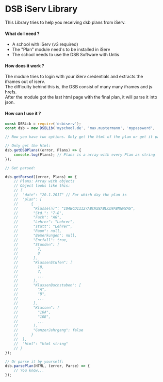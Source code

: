 # DSB iServ Library
This Library tries to help you receiving dsb plans from iServ.
#### What do I need ?
* A school with iServ (v3 required)
* The "Plan" module need's to be installed in iServ
* The school needs to use the DSB Software with Untis

#### How does it work ?
The module tries to login with your iServ credentials and extracts the iframes out of iserv.  
The difficulty behind this is, the DSB consist of many many iframes and js hrefs.  
After the module got the last html page with the final plan, it will parse it into json.

#### How can I use it ?

```javascript
const DSBLib = require('dsbiserv');
const dsb = new DSBLib('myschool.de', 'max.mustermann', 'mypassword', 'A path to a cookie session cache (OPTIONAL)', true /*DEBUG OUTPUT YES OR NO*/);

// Now you have two options. Only get the html of the plan or get it parsed as json

// Only get the html:
dsb.getDSBPlans((error, Plans) => {
    console.log(Plans); // Plans is a array with every Plan as string
});

// Get parsed:

dsb.getParsed((error, Plans) => {
    // Plans: Array with objects
    // Object looks like this:
    // {
    //  "date": "20.1.2017" // For which day the plan is
    //  "plan": [
    //      {
    //       "Klasse(n)": "10ABCD11127ABCMZ8ABLCD9ABMNMZAG",
    //       "Std.": "7-8",
    //       "Fach": "AG",
    //       "Lehrer": "Lehrer",
    //       "statt": "Lehrer",
    //       "Raum": null,
    //       "Bemerkungen": null,
    //       "Entfall": true,
    //       "Stunden": [
    //         7,
    //         8
    //       ],
    //       "KlassenStufen": [
    //         10,
    //         7,
    //         ...
    //       ],
    //       "KlassenBuchstaben": [
    //         "A",
    //         "B",
    //         ...
    //       ],
    //       "Klassen": [
    //         "10A",
    //         "10B",
    //         ...
    //       ],
    //       "GanzerJahrgang": false
    //      }
    //  ],
    //  "html": "html string"
    // }
});

// Or parse it by yourself:
dsb.parsePlan(HTML, (error, Parse) => {
    // You know...
});

```
